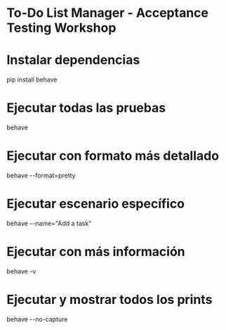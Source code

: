 # To-Do List Manager - Acceptance Testing Workshop

# Instalar dependencias
pip install behave

# Ejecutar todas las pruebas
behave

# Ejecutar con formato más detallado
behave --format=pretty

# Ejecutar escenario específico
behave --name="Add a task"

# Ejecutar con más información
behave -v

# Ejecutar y mostrar todos los prints
behave --no-capture